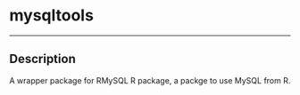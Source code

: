 # mysqltools

---
  
  ## Description
  A wrapper package for RMySQL R package, a packge to use MySQL from R.